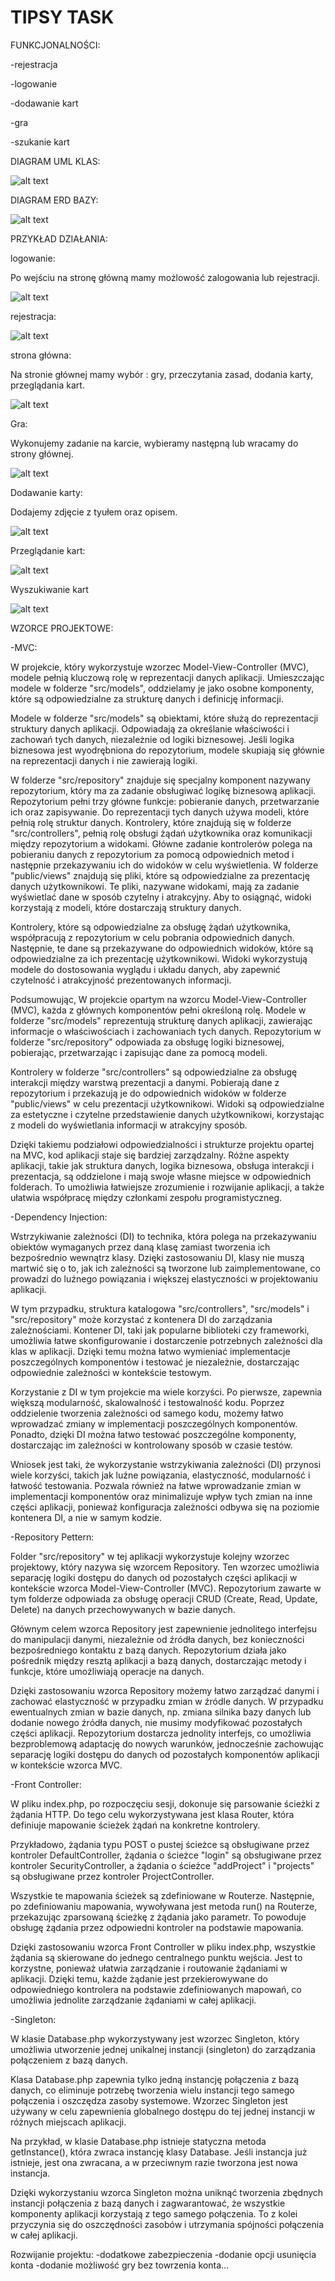 # TIPSY TASK

FUNKCJONALNOŚCI:

-rejestracja

-logowanie

-dodawanie kart

-gra

-szukanie kart

DIAGRAM UML KLAS:

![alt text](./Readme_png/UML3.png)


DIAGRAM ERD BAZY:


![alt text](./Readme_png/ERD.png)


PRZYKŁAD DZIAŁANIA:  

logowanie:

Po wejściu na stronę główną mamy możlowość zalogowania lub rejestracji.

![alt text](./Readme_png/logowanie.png)

rejestracja:

![alt text](./Readme_png/rejestracja.png)

strona główna:

Na stronie głównej mamy wybór : gry, przeczytania zasad, dodania karty, przeglądania kart.

![alt text](./Readme_png/profil.png)

Gra:

Wykonujemy zadanie na karcie, wybieramy następną lub wracamy do strony głównej.

![alt text](./Readme_png/gra.png)

Dodawanie karty:

Dodajemy zdjęcie z tyułem oraz opisem.

![alt text](./Readme_png/dodawanie_karty.png)

Przeglądanie kart:

![alt text](./Readme_png/plrzeglądanie_kart.png)




Wyszukiwanie kart

![alt text](./Readme_png/szukanie.png)


WZORCE PROJEKTOWE:

-MVC:

W projekcie, który wykorzystuje wzorzec Model-View-Controller (MVC), modele pełnią kluczową rolę w reprezentacji danych aplikacji. Umieszczając modele w folderze "src/models", oddzielamy je jako osobne komponenty, które są odpowiedzialne za strukturę danych i definicję informacji.

Modele w folderze "src/models" są obiektami, które służą do reprezentacji struktury danych aplikacji. Odpowiadają za określanie właściwości i zachowań tych danych, niezależnie od logiki biznesowej. Jeśli logika biznesowa jest wyodrębniona do repozytorium, modele skupiają się głównie na reprezentacji danych i nie zawierają logiki.

W folderze "src/repository" znajduje się specjalny komponent nazywany repozytorium, który ma za zadanie obsługiwać logikę biznesową aplikacji. Repozytorium pełni trzy główne funkcje: pobieranie danych, przetwarzanie ich oraz zapisywanie. Do reprezentacji tych danych używa modeli, które pełnią rolę struktur danych.
Kontrolery, które znajdują się w folderze "src/controllers", pełnią rolę obsługi żądań użytkownika oraz komunikacji między repozytorium a widokami. Główne zadanie kontrolerów polega na pobieraniu danych z repozytorium za pomocą odpowiednich metod i następnie przekazywaniu ich do widoków w celu wyświetlenia.
W folderze "public/views" znajdują się pliki, które są odpowiedzialne za prezentację danych użytkownikowi. Te pliki, nazywane widokami, mają za zadanie wyświetlać dane w sposób czytelny i atrakcyjny. Aby to osiągnąć, widoki korzystają z modeli, które dostarczają struktury danych.

Kontrolery, które są odpowiedzialne za obsługę żądań użytkownika, współpracują z repozytorium w celu pobrania odpowiednich danych. Następnie, te dane są przekazywane do odpowiednich widoków, które są odpowiedzialne za ich prezentację użytkownikowi. Widoki wykorzystują modele do dostosowania wyglądu i układu danych, aby zapewnić czytelność i atrakcyjność prezentowanych informacji.

Podsumowując,  W projekcie opartym na wzorcu Model-View-Controller (MVC), każda z głównych komponentów pełni określoną rolę. Modele w folderze "src/models" reprezentują strukturę danych aplikacji, zawierając informacje o właściwościach i zachowaniach tych danych. Repozytorium w folderze "src/repository" odpowiada za obsługę logiki biznesowej, pobierając, przetwarzając i zapisując dane za pomocą modeli.

Kontrolery w folderze "src/controllers" są odpowiedzialne za obsługę interakcji między warstwą prezentacji a danymi. Pobierają dane z repozytorium i przekazują je do odpowiednich widoków w folderze "public/views" w celu prezentacji użytkownikowi. Widoki są odpowiedzialne za estetyczne i czytelne przedstawienie danych użytkownikowi, korzystając z modeli do wyświetlania informacji w atrakcyjny sposób.

Dzięki takiemu podziałowi odpowiedzialności i strukturze projektu opartej na MVC, kod aplikacji staje się bardziej zarządzalny. Różne aspekty aplikacji, takie jak struktura danych, logika biznesowa, obsługa interakcji i prezentacja, są oddzielone i mają swoje własne miejsce w odpowiednich folderach. To umożliwia łatwiejsze zrozumienie i rozwijanie aplikacji, a także ułatwia współpracę między członkami zespołu programistyczneg.


-Dependency Injection:

Wstrzykiwanie zależności (DI) to technika, która polega na przekazywaniu obiektów wymaganych przez daną klasę zamiast tworzenia ich bezpośrednio wewnątrz klasy. Dzięki zastosowaniu DI, klasy nie muszą martwić się o to, jak ich zależności są tworzone lub zaimplementowane, co prowadzi do luźnego powiązania i większej elastyczności w projektowaniu aplikacji.

W tym przypadku, struktura katalogowa "src/controllers", "src/models" i "src/repository" może korzystać z kontenera DI do zarządzania zależnościami. Kontener DI, taki jak popularne biblioteki czy frameworki, umożliwia łatwe skonfigurowanie i dostarczenie potrzebnych zależności dla klas w aplikacji. Dzięki temu można łatwo wymieniać implementacje poszczególnych komponentów i testować je niezależnie, dostarczając odpowiednie zależności w kontekście testowym.

Korzystanie z DI w tym projekcie ma wiele korzyści. Po pierwsze, zapewnia większą modularność, skalowalność i testowalność kodu. Poprzez oddzielenie tworzenia zależności od samego kodu, możemy łatwo wprowadzać zmiany w implementacji poszczególnych komponentów. Ponadto, dzięki DI można łatwo testować poszczególne komponenty, dostarczając im zależności w kontrolowany sposób w czasie testów.

Wniosek jest taki, że wykorzystanie wstrzykiwania zależności (DI) przynosi wiele korzyści, takich jak luźne powiązania, elastyczność, modularność i łatwość testowania. Pozwala również na łatwe wprowadzanie zmian w implementacji komponentów oraz minimalizuje wpływ tych zmian na inne części aplikacji, ponieważ konfiguracja zależności odbywa się na poziomie kontenera DI, a nie w samym kodzie.


-Repository Pettern:

Folder "src/repository" w tej aplikacji wykorzystuje kolejny wzorzec projektowy, który nazywa się wzorcem Repository. Ten wzorzec umożliwia separację logiki dostępu do danych od pozostałych części aplikacji w kontekście wzorca Model-View-Controller (MVC). Repozytorium zawarte w tym folderze odpowiada za obsługę operacji CRUD (Create, Read, Update, Delete) na danych przechowywanych w bazie danych.

Głównym celem wzorca Repository jest zapewnienie jednolitego interfejsu do manipulacji danymi, niezależnie od źródła danych, bez konieczności bezpośredniego kontaktu z bazą danych. Repozytorium działa jako pośrednik między resztą aplikacji a bazą danych, dostarczając metody i funkcje, które umożliwiają operacje na danych.

Dzięki zastosowaniu wzorca Repository możemy łatwo zarządzać danymi i zachować elastyczność w przypadku zmian w źródle danych. W przypadku ewentualnych zmian w bazie danych, np. zmiana silnika bazy danych lub dodanie nowego źródła danych, nie musimy modyfikować pozostałych części aplikacji. Repozytorium dostarcza jednolity interfejs, co umożliwia bezproblemową adaptację do nowych warunków, jednocześnie zachowując separację logiki dostępu do danych od pozostałych komponentów aplikacji w kontekście wzorca MVC.


-Front Controller:

W pliku index.php, po rozpoczęciu sesji, dokonuje się parsowanie ścieżki z żądania HTTP. Do tego celu wykorzystywana jest klasa Router, która definiuje mapowanie ścieżek żądań na konkretne kontrolery.

Przykładowo, żądania typu POST o pustej ścieżce są obsługiwane przez kontroler DefaultController, żądania o ścieżce "login" są obsługiwane przez kontroler SecurityController, a żądania o ścieżce "addProject" i "projects" są obsługiwane przez kontroler ProjectController.

Wszystkie te mapowania ścieżek są zdefiniowane w Routerze. Następnie, po zdefiniowaniu mapowania, wywoływana jest metoda run() na Routerze, przekazując zparsowaną ścieżkę z żądania jako parametr. To powoduje obsługę żądania przez odpowiedni kontroler na podstawie mapowania.

Dzięki zastosowaniu wzorca Front Controller w pliku index.php, wszystkie żądania są skierowane do jednego centralnego punktu wejścia. Jest to korzystne, ponieważ ułatwia zarządzanie i routowanie żądaniami w aplikacji. Dzięki temu, każde żądanie jest przekierowywane do odpowiedniego kontrolera na podstawie zdefiniowanych mapowań, co umożliwia jednolite zarządzanie żądaniami w całej aplikacji.


-Singleton:

W klasie Database.php wykorzystywany jest wzorzec Singleton, który umożliwia utworzenie jednej unikalnej instancji (singleton) do zarządzania połączeniem z bazą danych.

Klasa Database.php zapewnia tylko jedną instancję połączenia z bazą danych, co eliminuje potrzebę tworzenia wielu instancji tego samego połączenia i oszczędza zasoby systemowe. Wzorzec Singleton jest używany w celu zapewnienia globalnego dostępu do tej jednej instancji w różnych miejscach aplikacji.

Na przykład, w klasie Database.php istnieje statyczna metoda getInstance(), która zwraca instancję klasy Database. Jeśli instancja już istnieje, jest ona zwracana, a w przeciwnym razie tworzona jest nowa instancja.

Dzięki wykorzystaniu wzorca Singleton można uniknąć tworzenia zbędnych instancji połączenia z bazą danych i zagwarantować, że wszystkie komponenty aplikacji korzystają z tego samego połączenia. To z kolei przyczynia się do oszczędności zasobów i utrzymania spójności połączenia w całej aplikacji.


Rozwijanie projektu:
-dodatkowe zabezpieczenia
-dodanie opcji usunięcia konta
-dodanie możliwość gry bez towrzenia konta...

